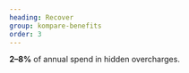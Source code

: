 ```yaml
---
heading: Recover
group: kompare-benefits
order: 3
---
```


<strong>2–8%</strong> of annual spend in hidden overcharges.
